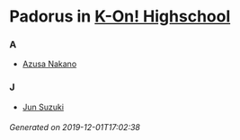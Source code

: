 # Padorus in [K-On! Highschool](https://myanimelist.net/manga/51857/K-On_Highschool)

### A
* [Azusa Nakano](https://github.com/shadow578/Project-Padoru/blob/master/table-of-contents/characters/AzusaNakano.md)

### J
* [Jun Suzuki](https://github.com/shadow578/Project-Padoru/blob/master/table-of-contents/characters/JunSuzuki.md)

###### Generated on 2019-12-01T17:02:38

